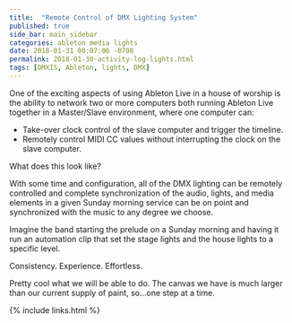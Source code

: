 ```yaml
---
title:  "Remote Control of DMX Lighting System"
published: true
side_bar: main_sidebar
categories: ableton media lights
date: 2018-01-31 00:07:06 -0700
permalink: 2018-01-30-activity-log-lights.html
tags: [DMXIS, Ableton, lights, DMX]
---
```


One of the exciting aspects of using Ableton Live in a house of worship is the ability to network two or more computers both running Ableton Live together in a Master/Slave environment, where one computer can:

- Take-over clock control of the slave computer and trigger the timeline.
- Remotely control MIDI CC values without interrupting the clock on the slave computer.

What does this look like?

With some time and configuration, all of the DMX lighting can be remotely controlled and complete synchronization of the audio, lights, and media elements in a given Sunday morning service can be on point and synchronized with the music to any degree we choose.

Imagine the band starting the prelude on a Sunday morning and having it run an automation clip that set the stage lights and the house lights to a specific level.

Consistency.  Experience.  Effortless.  

Pretty cool what we will be able to do.  The canvas we have is much larger than our current supply of paint, so...one step at a time.

{% include links.html %}
